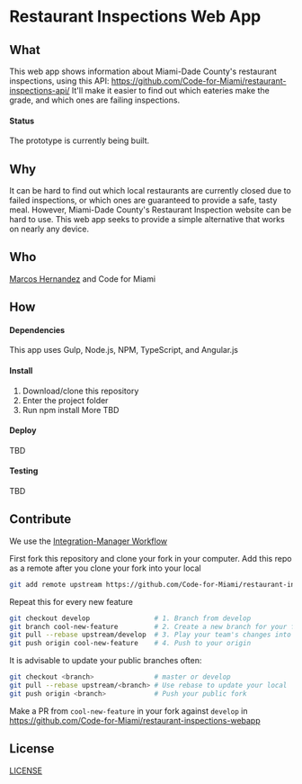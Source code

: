 # Restaurant Inspections Web App
## What
This web app shows information about Miami-Dade County's restaurant inspections, using this API: https://github.com/Code-for-Miami/restaurant-inspections-api/ It'll make it easier to find out which eateries make the grade, and which ones are failing inspections. 

#### Status
The prototype is currently being built.

## Why
It can be hard to find out which local restaurants are currently closed due to failed inspections, or which ones are guaranteed to provide a safe, tasty meal. However, Miami-Dade County's Restaurant Inspection website can be hard to use. This web app seeks to provide a simple alternative that works on nearly any device.

## Who
[Marcos Hernandez](https://github.com/marcoslhc) and Code for Miami


## How
#### Dependencies
This app uses Gulp, Node.js, NPM, TypeScript, and Angular.js

#### Install
1. Download/clone this repository
2. Enter the project folder
3. Run npm install 
More TBD

#### Deploy
TBD


#### Testing
TBD

## Contribute
We use the [Integration-Manager Workflow](https://git-scm.com/book/en/v2/Distributed-Git-Distributed-Workflows#Integration-Manager-Workflow)

First fork this repository and clone your fork in your computer. Add this repo as a remote after you clone your fork into your local

```sh
git add remote upstream https://github.com/Code-for-Miami/restaurant-inspections-webapp/
```

Repeat this for every new feature

```sh
git checkout develop                # 1. Branch from develop
git branch cool-new-feature         # 2. Create a new branch for your feature
git pull --rebase upstream/develop  # 3. Play your team's changes into your feature branch
git push origin cool-new-feature    # 4. Push to your origin
```

It is advisable to update your public branches often:

```sh
git checkout <branch>               # master or develop
git pull --rebase upstream/<branch> # Use rebase to update your local
git push origin <branch>            # Push your public fork
```

Make a PR from `cool-new-feature` in your fork against `develop` in https://github.com/Code-for-Miami/restaurant-inspections-webapp

## License
[LICENSE](https://github.com/Code-for-Miami/restaurant-inspections-webapp/blob/master/LICENSE)